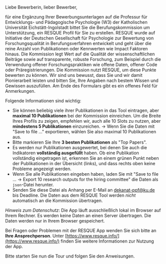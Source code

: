 Liebe Bewerberin, lieber Bewerber,

für eine Ergänzung Ihrer Bewerbungsunterlagen auf die Professur für Entwicklungs- und Pädagogische Psychologie (W3) der Katholischen Universität Eichstätt-Ingolstadt bittet Sie die Berufungskommission um Unterstützung, ein RESQUE Profil für Sie zu erstellen. RESQUE wurde auf Initiative der Deutschen Gesellschaft für Psychologie zur Bewertung von Forschungsqualität in Berufungsverfahren entwickelt und geht über die reine Anzahl von Publikationen oder Kennwerten wie Impact Faktoren hinaus. Die Kommission legt Wert auf die Qualität der wissenschaftlichen Beiträge sowie auf transparente, robuste Forschung, zum Beispiel durch die Verwendung offener Forschungspraktiken wie offene Daten, offener Code oder Präregistrierungen. Die Kommission nutzt RESQUE, um diese Punkte bewerten zu können. Wir sind uns bewusst, dass Sie und wir damit Pionierarbeit leisten und bitten Sie, Ihre Angaben nach bestem Wissen und Gewissen auszufüllen. Am Ende des Formulars gibt es ein offenes Feld für Anmerkungen.

Folgende Informationen sind wichtig:
- Sie können beliebig viele ihrer Publikationen in das Tool eintragen, aber **maximal 10 Publikationen** bei der Kommission einreichen. Um die Breite Ihres Profils zu zeigen, empfehlen wir, auch alle 10 Slots zu nutzen, aber **mindestens 5 Publikationen** einzureichen. → Wenn Sie die Daten mit "Save to file ..." exportieren, wählen Sie also maximal 10 Publikationen aus.
- Bitte markieren Sie Ihre **3 besten Publikationen** als "Top Papers".
- Es werden nur Publikationen ausgewertet, bei denen Sie auch die Indikatoren **vollständig ausgefüllt** haben. Ob eine Publikation vollständig eingetragen ist, erkennen Sie an einem grünen Punkt neben der Publikationen in der Übersicht (links), und dass rechts oben keine Probleme angezeigt werden.
- Wenn Sie alle Publikationen eingeben haben, laden Sie mit "Save to file ... -> Export 10 research outputs for the hiring committee" die Daten als `json`-Datei herunter.
- Senden Sie diese Datei als Anhang per E-Mail an [dekanat-ppf@ku.de](mailto:dekanat-ppf@ku.de) bis Deadline. Die Daten aus dem RESQUE Tool werden *nicht* automatisch an die Kommission übertragen.

*Hinweis zum Datenschutz*: Die App läuft ausschließlich lokal im Browser auf Ihrem Rechner. Es werden keine Daten an einen Server übertragen. Die Daten werden nur in Ihrem Browser gespeichert.

Bei Fragen oder Problemen mit der RESQUE App wenden Sie sich bitte an **Ihre Ansprechperson**. Unter [https://www.resque.info/](https://www.resque.info/) finden Sie weitere Informationen zur Nutzung der App.

Bitte starten Sie nun die Tour und folgen Sie den Anweisungen.
